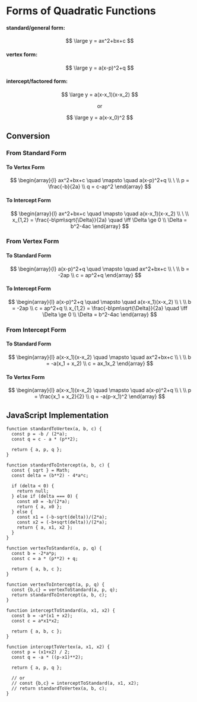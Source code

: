 # Forms of Quadratic Functions

#### standard/general form:

$$
\large
y = ax^2+bx+c
$$

#### vertex form:

$$
\large
y = a(x-p)^2+q
$$

#### intercept/factored form:

$$
\large
y = a(x-x_1)(x-x_2)
$$

$$
\text{or}
$$

$$
\large
y = a(x-x_0)^2
$$

## Conversion

### From Standard Form

#### To Vertex Form

$$
\begin{array}{l}
ax^2+bx+c \quad \mapsto \quad a(x-p)^2+q
\\
\ 
\\
p = \frac{-b}{2a}
\\
q = c-ap^2
\end{array}
$$

#### To Intercept Form

$$
\begin{array}{l}
ax^2+bx+c \quad \mapsto \quad
a(x-x_1)(x-x_2)
\\
\ 
\\
x_{1,2} = \frac{-b\pm\sqrt{\Delta}}{2a}
\quad \iff \Delta \ge 0
\\
\Delta = b^2-4ac
\end{array}
$$

### From Vertex Form

#### To Standard Form

$$
\begin{array}{l}
a(x-p)^2+q \quad \mapsto \quad ax^2+bx+c
\\
\ 
\\
b = -2ap
\\
c = ap^2+q
\end{array}
$$

#### To Intercept Form

$$
\begin{array}{l}
a(x-p)^2+q \quad \mapsto \quad a(x-x_1)(x-x_2)
\\
\ 
\\
b = -2ap
\\
c = ap^2+q
\\
x_{1,2} = \frac{-b\pm\sqrt{\Delta}}{2a}
\quad \iff \Delta \ge 0
\\
\Delta = b^2-4ac
\end{array}
$$

### From Intercept Form

#### To Standard Form

$$
\begin{array}{l}
a(x-x_1)(x-x_2) \quad \mapsto \quad ax^2+bx+c
\\
\ 
\\
b = -a(x_1 + x_2)
\\
c = ax_1x_2
\end{array}
$$

#### To Vertex Form

$$
\begin{array}{l}
a(x-x_1)(x-x_2) \quad \mapsto \quad a(x-p)^2+q
\\
\ 
\\
p = \frac{x_1 + x_2}{2}
\\
q = -a(p-x_1)^2
\end{array}
$$

## JavaScript Implementation

```
function standardToVertex(a, b, c) {
  const p = -b / (2*a);
  const q = c - a * (p**2);

  return { a, p, q };
}

function standardToIntercept(a, b, c) {
  const { sqrt } = Math;
  const delta = (b**2) - 4*a*c;

  if (delta < 0) {
    return null;
  } else if (delta === 0) {
    const x0 = -b/(2*a);
    return { a, x0 };
  } else {
    const x1 = (-b-sqrt(delta))/(2*a);
    const x2 = (-b+sqrt(delta))/(2*a);
    return { a, x1, x2 };
  }
}

function vertexToStandard(a, p, q) {
  const b = -2*a*p;
  const c = a * (p**2) + q;

  return { a, b, c };
}

function vertexToIntercept(a, p, q) {
  const {b,c} = vertexToStandard(a, p, q);
  return standardToIntercept(a, b, c);
}

function interceptToStandard(a, x1, x2) {
  const b = -a*(x1 + x2);
  const c = a*x1*x2;

  return { a, b, c };
}

function interceptToVertex(a, x1, x2) {
  const p = (x1+x2) / 2;
  const q = -a * ((p-x1)**2);

  return { a, p, q };

  // or
  // const {b,c} = interceptToStandard(a, x1, x2);
  // return standardToVertex(a, b, c);
}
```
